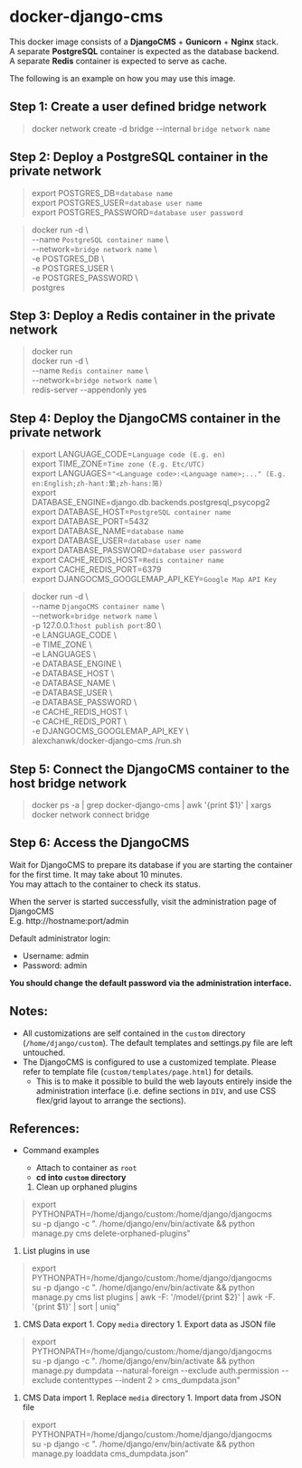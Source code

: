 # docker-django-cms

This docker image consists of a **DjangoCMS** + **Gunicorn** + **Nginx** stack.  
A separate **PostgreSQL** container is expected as the database backend.  
A separate **Redis** container is expected to serve as cache.  
  
The following is an example on how you may use this image.  
  

## Step 1: Create a user defined bridge network
> docker network create -d bridge --internal `bridge network name`
  

## Step 2: Deploy a PostgreSQL container in the private network
> export POSTGRES_DB=`database name`  
> export POSTGRES_USER=`database user name`  
> export POSTGRES_PASSWORD=`database user password`  

> docker run -d \  
>   --name `PostgreSQL container name` \  
>   --network=`bridge network name` \  
>   -e POSTGRES_DB \  
>   -e POSTGRES_USER \  
>   -e POSTGRES_PASSWORD \  
>   postgres  
  

## Step 3: Deploy a Redis container in the private network
> docker run  
> docker run -d \  
>   --name `Redis container name` \  
>   --network=`bridge network name` \  
>   redis-server --appendonly yes  
  

## Step 4: Deploy the DjangoCMS container in the private network
> export LANGUAGE_CODE=`Language code (E.g. en)`  
> export TIME_ZONE=`Time zone (E.g. Etc/UTC)`  
> export LANGUAGES=`"<Language code>:<Language name>;..." (E.g. en:English;zh-hant:繁;zh-hans:简)`  
> export DATABASE_ENGINE=django.db.backends.postgresql_psycopg2  
> export DATABASE_HOST=`PostgreSQL container name`  
> export DATABASE_PORT=5432  
> export DATABASE_NAME=`database name`  
> export DATABASE_USER=`database user name`  
> export DATABASE_PASSWORD=`database user password`  
> export CACHE_REDIS_HOST=`Redis container name`  
> export CACHE_REDIS_PORT=6379  
> export DJANGOCMS_GOOGLEMAP_API_KEY=`Google Map API Key`  

> docker run -d \  
>   --name `DjangoCMS container name` \  
>   --network=`bridge network name` \  
>   -p 127.0.0.1:`host publish port`:80 \  
>   -e LANGUAGE_CODE \  
>   -e TIME_ZONE \  
>   -e LANGUAGES \  
>   -e DATABASE_ENGINE \  
>   -e DATABASE_HOST \  
>   -e DATABASE_NAME \  
>   -e DATABASE_USER \  
>   -e DATABASE_PASSWORD \  
>   -e CACHE_REDIS_HOST \  
>   -e CACHE_REDIS_PORT \  
>   -e DJANGOCMS_GOOGLEMAP_API_KEY \  
>   alexchanwk/docker-django-cms /run.sh  
  

## Step 5: Connect the DjangoCMS container to the host bridge network
> docker ps -a | grep docker-django-cms | awk '{print $1}' | xargs docker network connect bridge  
  

## Step 6: Access the DjangoCMS
Wait for DjangoCMS to prepare its database if you are starting the container for the first time. It may take about 10 minutes.  
You may attach to the container to check its status.  
  
When the server is started successfully, visit the administration page of DjangoCMS  
E.g. http://hostname:port/admin  
  
Default administrator login:  
* Username: admin  
* Password: admin  
  
**You should change the default password via the administration interface.**  
  
## Notes:
* All customizations are self contained in the `custom` directory (`/home/django/custom`). The default templates and settings.py file are left untouched.
* The DjangoCMS is configured to use a customized template. Please refer to template file (`custom/templates/page.html`) for details.
  * This is to make it possible to build the web layouts entirely inside the administration interface (i.e. define sections in `DIV`, and use CSS flex/grid layout to arrange the sections).
  

## References:
* Command examples
  * Attach to container as `root`
  * **cd into `custom` directory**

  1. Clean up orphaned plugins
> export PYTHONPATH=/home/django/custom:/home/django/djangocms  
> su -p django -c ". /home/django/env/bin/activate && python manage.py cms delete-orphaned-plugins"  

  1. List plugins in use
> export PYTHONPATH=/home/django/custom:/home/django/djangocms  
> su -p django -c ". /home/django/env/bin/activate && python manage.py cms list plugins | awk -F: '/model/{print \$2}' | awk -F. '{print \$1}' | sort | uniq"  

  1. CMS Data export
    1. Copy `media` directory
    1. Export data as JSON file
> export PYTHONPATH=/home/django/custom:/home/django/djangocms  
> su -p django -c ". /home/django/env/bin/activate && python manage.py dumpdata --natural-foreign --exclude auth.permission --exclude contenttypes --indent 2 > cms_dumpdata.json"  

  1. CMS Data import
    1. Replace `media` directory
    1. Import data from JSON file
> export PYTHONPATH=/home/django/custom:/home/django/djangocms  
> su -p django -c ". /home/django/env/bin/activate && python manage.py loaddata cms_dumpdata.json"  

